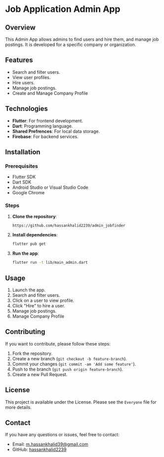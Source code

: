 # Job Application Admin App

## Overview
This Admin App allows admins to find users and hire them, and manage job postings. It is developed for a specific company or organization.

## Features
- Search and filter users.
- View user profiles.
- Hire users.
- Manage job postings.
- Create and Manage Company Profile

## Technologies
- **Flutter**: For frontend development.
- **Dart**: Programming language.
- **Shared Prefrences**: For local data storage.
- **Firebase**: For backend services.

## Installation

### Prerequisites
- Flutter SDK
- Dart SDK
- Android Studio or Visual Studio Code
- Google Chrome

### Steps
1. **Clone the repository**:
    ```sh
    https://github.com/hassankhalid2239/admin_jobfinder
    ```

2. **Install dependencies**:
    ```sh
    flutter pub get
    ```

3. **Run the app**:
    ```sh
    flutter run -t lib/main_admin.dart
    ```

## Usage
1. Launch the app.
2. Search and filter users.
3. Click on a user to view profile.
4. Click "Hire" to hire a user.
5. Manage job postings.
6. Manage Company Profile

## Contributing
If you want to contribute, please follow these steps:
1. Fork the repository.
2. Create a new branch (`git checkout -b feature-branch`).
3. Commit your changes (`git commit -am 'Add some feature'`).
4. Push to the branch (`git push origin feature-branch`).
5. Create a new Pull Request.

## License
This project is available under the License. Please see the `Everyone` file for more details.

## Contact
If you have any questions or issues, feel free to contact:
- Email: m.hassankhalid39@gmail.com
- GitHub: [hassankhalid2239](https://github.com/hassankhalid2239)
